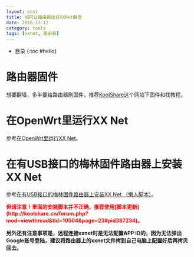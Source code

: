 ```yaml
---
layout: post
title: 如何让路由器结合XXNet翻墙
date: 2016-12-12
category: tools
tags: [xxnet, 路由器]
---
```


* 目录
{:toc #hello}

# 路由器固件
想要翻墙，多半要给路由器刷固件，推荐[KoolShare](http://koolshare.cn/)这个网站下固件和找教程。

# 在OpenWrt里运行XX Net
参考[在OpenWrt里运行XX Net](https://github.com/XX-net/XX-Net/wiki/%E5%9C%A8OpenWrt%E9%87%8C%E8%BF%90%E8%A1%8CXX-Net)。


# 在有USB接口的梅林固件路由器上安装XX Net
参考[在有USB接口的梅林固件路由器上安装XX Net （懒人脚本）](https://github.com/XX-net/XX-Net/wiki/%E5%9C%A8%E6%9C%89USB%E6%8E%A5%E5%8F%A3%E7%9A%84%E6%A2%85%E6%9E%97%E5%9B%BA%E4%BB%B6%E8%B7%AF%E7%94%B1%E5%99%A8%E4%B8%8A%E5%AE%89%E8%A3%85XX-Net-%EF%BC%88%E6%87%92%E4%BA%BA%E8%84%9A%E6%9C%AC%EF%BC%89)。

<b style='color:red'>
但请注意！里面的安装脚本并不正确，推荐使用[脚本更新](http://koolshare.cn/forum.php?mod=viewthread&tid=10504&page=23#pid387234)。</b>

**另外还有注意事项是，远程连接xxnet时是无法配置APP ID的，因为无法弹出Google账号登陆，建议将路由器上的xxnet文件拷到自己电脑上配置好后再拷贝回去。**

